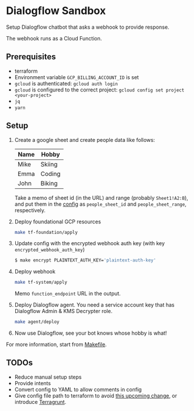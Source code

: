 # Dialogflow Sandbox

Setup Dialogflow chatbot that asks a webhook to provide response.

The webhook runs as a Cloud Function.

## Prerequisites

* terraform
* Environment variable `GCP_BILLING_ACCOUNT_ID` is set
* `gcloud` is authenticated: `gcloud auth login`
* `gcloud` is configured to the correct project: `gcloud config set project <your-project>`
* `jq`
* `yarn`

## Setup

1. Create a google sheet and create people data like follows:

    | Name | Hobby  |
    | ---- | ------ |
    | Mike | Skiing |
    | Emma | Coding |
    | John | Biking |

   Take a memo of sheet id (in the URL) and range (probably `Sheet1!A2:B`),
   and put them in the [config](./config.json) as `people_sheet_id` and `people_sheet_range`, respectively.

1. Deploy foundational GCP resources

    ```sh
    make tf-foundation/apply
    ```

1. Update config with the encrypted webhook auth key (with key `encrypted_webhook_auth_key`)

    ```sh
    $ make encrypt PLAINTEXT_AUTH_KEY='plaintext-auth-key'
    ```

1. Deploy webhook

    ```sh
    make tf-system/apply
    ```

    Memo `function_endpoint` URL in the output.

1. Deploy Dialogflow agent. You need a service account key that has Dialogflow Admin & KMS Decrypter role.

    ```sh
    make agent/deploy
    ```

1. Now use Dialogflow, see your bot knows whose hobby is what!

For more information, start from [Makefile](./Makefile).

## TODOs

* Reduce manual setup steps
* Provide intents
* Convert config to YAML to allow comments in config
* Give config file path to terraform to avoid [this upcoming change][2],
  or introduce [Terragrunt][3].

[1]: https://github.com/terraform-providers/terraform-provider-google/issues/4276
[2]: https://github.com/hashicorp/terraform/issues/22004
[3]: https://terragrunt.gruntwork.io/
